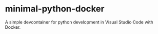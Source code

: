# minimal-python-docker
A simple devcontainer for python development in Visual Studio Code with Docker.
